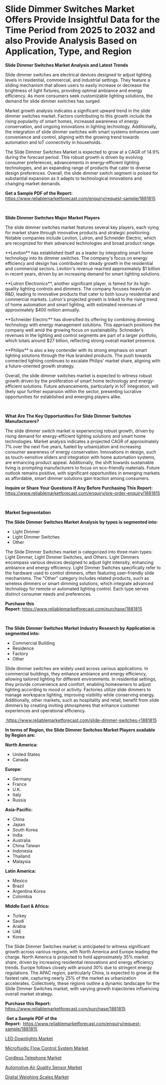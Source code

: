 <p><h1>Slide Dimmer Switches Market Offers Provide Insightful Data for the Time Period from 2025 to 2032 and also Provide Analysis Based on Application, Type, and Region</h1></p><p><strong>Slide Dimmer Switches Market Analysis and Latest Trends</strong></p>
<p><p>Slide dimmer switches are electrical devices designed to adjust lighting levels in residential, commercial, and industrial settings. They feature a sliding mechanism that allows users to easily increase or decrease the brightness of light fixtures, providing optimal ambiance and energy efficiency. As more consumers seek customizable lighting solutions, the demand for slide dimmer switches has surged.</p><p>Market growth analysis indicates a significant upward trend in the slide dimmer switches market. Factors contributing to this growth include the rising popularity of smart homes, increased awareness of energy conservation, and ongoing innovations in lighting technology. Additionally, the integration of slide dimmer switches with smart systems enhances user convenience and control, aligning with the growing trend towards automation and IoT connectivity in households.</p><p>The Slide Dimmer Switches Market is expected to grow at a CAGR of 14.9% during the forecast period. This robust growth is driven by evolving consumer preferences, advancements in energy-efficient lighting technologies, and an expanding range of products that cater to diverse design preferences. Overall, the slide dimmer switch segment is poised for substantial expansion as it adapts to technological innovations and changing market demands.</p></p>
<p><strong>Get a Sample PDF of the Report:&nbsp;</strong> <a href="https://www.reliablemarketforecast.com/enquiry/request-sample/1881815?utm_campaign=1141&utm_medium=2&utm_source=Github&utm_content=ia&utm_term=06042025&utm_id=slide-dimmer-switches">https://www.reliablemarketforecast.com/enquiry/request-sample/1881815</a></p>
<p>&nbsp;</p>
<p><strong>Slide Dimmer Switches Major Market Players</strong></p>
<p><p>The slide dimmer switches market features several key players, each vying for market share through innovative products and strategic positioning. Notable companies include Leviton, Lutron, and Schneider Electric, which are recognized for their advanced technologies and broad product range.</p><p>**Leviton** has established itself as a leader by integrating smart home technology into its dimmer switches. The company's focus on energy efficiency and design has contributed to steady growth in the residential and commercial sectors. Leviton's revenue reached approximately $1 billion in recent years, driven by an increasing demand for smart lighting solutions.</p><p>**Lutron Electronics**, another significant player, is famed for its high-quality lighting controls and dimmers. The company focuses heavily on R&D, leading to innovative products that cater to both luxury residential and commercial markets. Lutron's projected growth is linked to the rising trend of home automation and smart lighting, with estimated revenues of approximately $400 million annually.</p><p>**Schneider Electric** has diversified its offering by combining dimming technology with energy management solutions. This approach positions the company well amid the growing focus on sustainability. Schneider’s revenues in the lighting and control segments are part of a larger portfolio, which totals around $27 billion, reflecting strong overall market presence.</p><p>**Philips** is also a key contender with its strong emphasis on smart lighting solutions through the Hue branded products. The push towards connected lighting continues to escalate Philips' market share, aligning with a future-oriented growth strategy.</p><p>Overall, the slide dimmer switches market is expected to witness robust growth driven by the proliferation of smart home technology and energy-efficient solutions. Future advancements, particularly in IoT integration, will likely spur further expansion within the sector, presenting lucrative opportunities for established and emerging players alike.</p></p>
<p>&nbsp;</p>
<p><strong>What Are The Key Opportunities For Slide Dimmer Switches Manufacturers?</strong></p>
<p><p>The slide dimmer switch market is experiencing robust growth, driven by rising demand for energy-efficient lighting solutions and smart home technologies. Market analysis indicates a projected CAGR of approximately 7% over the next five years, fueled by urbanization and increasing consumer awareness of energy conservation. Innovations in design, such as touch-sensitive sliders and integration with home automation systems, are enhancing product appeal. Additionally, the shift towards sustainable living is prompting manufacturers to focus on eco-friendly materials. Future outlook remains positive, with significant opportunities in emerging markets as affordable, smart dimmer solutions gain traction among consumers.</p></p>
<p><strong>Inquire or Share Your Questions If Any Before Purchasing This Report:</strong> <a href="https://www.reliablemarketforecast.com/enquiry/pre-order-enquiry/1881815?utm_campaign=1141&utm_medium=2&utm_source=Github&utm_content=ia&utm_term=06042025&utm_id=slide-dimmer-switches">https://www.reliablemarketforecast.com/enquiry/pre-order-enquiry/1881815</a></p>
<p>&nbsp;</p>
<p><strong>Market Segmentation</strong></p>
<p><strong>The Slide Dimmer Switches Market Analysis by types is segmented into:</strong></p>
<p><ul><li>Light Dimmer</li><li>Light Dimmer Switches</li><li>Other</li></ul></p>
<p><p>The Slide Dimmer Switches market is categorized into three main types: Light Dimmer, Light Dimmer Switches, and Others. Light Dimmers encompass various devices designed to adjust light intensity, enhancing ambiance and energy efficiency. Light Dimmer Switches specifically refer to the hardware used to control dimmers, often featuring user-friendly slide mechanisms. The "Other" category includes related products, such as wireless dimmers or smart dimming solutions, which integrate advanced technology for remote or automated lighting control. Each type serves distinct consumer needs and preferences.</p></p>
<p><strong>Purchase this Report:&nbsp;</strong><a href="https://www.reliablemarketforecast.com/purchase/1881815?utm_campaign=1141&utm_medium=2&utm_source=Github&utm_content=ia&utm_term=06042025&utm_id=slide-dimmer-switches">https://www.reliablemarketforecast.com/purchase/1881815</a></p>
<p>&nbsp;</p>
<p><strong>The Slide Dimmer Switches Market Industry Research by Application is segmented into:</strong></p>
<p><ul><li>Commercial Building</li><li>Residence</li><li>Factory</li><li>Other</li></ul></p>
<p><p>Slide dimmer switches are widely used across various applications. In commercial buildings, they enhance ambiance and energy efficiency, allowing tailored lighting for different environments. In residential settings, they provide convenience and comfort, enabling homeowners to adjust lighting according to mood or activity. Factories utilize slide dimmers to manage workspace lighting, improving visibility while conserving energy. Additionally, other markets, such as hospitality and retail, benefit from slide dimmers by creating inviting atmospheres that enhance customer experiences and operational efficiency.</p></p>
<p><a href="https://www.reliablemarketforecast.com/slide-dimmer-switches-r1881815?utm_campaign=1141&utm_medium=2&utm_source=Github&utm_content=ia&utm_term=06042025&utm_id=slide-dimmer-switches">&nbsp;https://www.reliablemarketforecast.com/slide-dimmer-switches-r1881815</a></p>
<p><strong>In terms of Region, the Slide Dimmer Switches Market Players available by Region are:</strong></p>
<p>
    <p> <strong> North America: </strong>
        <ul>
            <li>United States</li>
            <li>Canada</li>
        </ul>
        </p> 
    <p> <strong> Europe: </strong>
        <ul>
            <li>Germany</li>
            <li>France</li>
            <li>U.K.</li>
            <li>Italy</li>
            <li>Russia</li>
        </ul>
        </p> 
    <p> <strong> Asia-Pacific: </strong>
        <ul>
            <li>China</li>
            <li>Japan</li>
            <li>South Korea</li>
            <li>India</li>
            <li>Australia</li>
            <li>China Taiwan</li>
            <li>Indonesia</li>
            <li>Thailand</li>
            <li>Malaysia</li>
        </ul>
        </p> 
    <p> <strong> Latin America: </strong>
        <ul>
            <li>Mexico</li>
            <li>Brazil</li>
            <li>Argentina Korea</li>
            <li>Colombia</li>
        </ul>
        </p> 
    <p> <strong> Middle East & Africa: </strong>
        <ul>
            <li>Turkey</li>
            <li>Saudi</li>
            <li>Arabia</li>
            <li>UAE</li>
            <li>Korea</li>
        </ul>
    </p>
    </p>
<p><p>The Slide Dimmer Switches market is anticipated to witness significant growth across various regions, with North America and Europe leading the charge. North America is projected to hold approximately 35% market share, driven by increasing residential renovations and energy efficiency trends. Europe follows closely with around 30% due to stringent energy regulations. The APAC region, particularly China, is expected to grow at the fastest rate, capturing nearly 25% of the market as urbanization accelerates. Collectively, these regions outline a dynamic landscape for the Slide Dimmer Switches market, with varying growth trajectories influencing overall market strategy.</p></p>
<p><strong>Purchase this Report: </strong><a href="https://www.reliablemarketforecast.com/purchase/1881815?utm_campaign=1141&utm_medium=2&utm_source=Github&utm_content=ia&utm_term=06042025&utm_id=slide-dimmer-switches">https://www.reliablemarketforecast.com/purchase/1881815</a></p>
<p>&nbsp;<strong>Get a Sample PDF of the Report:&nbsp;&nbsp;</strong><a href="https://www.reliablemarketforecast.com/enquiry/request-sample/1881815?utm_campaign=1141&utm_medium=2&utm_source=Github&utm_content=ia&utm_term=06042025&utm_id=slide-dimmer-switches">https://www.reliablemarketforecast.com/enquiry/request-sample/1881815</a></p>
<p><strong></strong></p>
<p><p><a href="https://github.com/lotoahshaiek/Market-Research-Report-List-1/blob/main/led-downlights-market.md?utm_campaign=1141&utm_medium=2&utm_source=Github&utm_content=ia&utm_term=06042025&utm_id=slide-dimmer-switches">LED Downlights Market</a></p><p><a href="https://github.com/thapabylers2/Market-Research-Report-List-1/blob/main/microfluidic-flow-control-system-market.md?utm_campaign=1141&utm_medium=2&utm_source=Github&utm_content=ia&utm_term=06042025&utm_id=slide-dimmer-switches">Microfluidic Flow Control System Market</a></p><p><a href="https://github.com/muskoaizahfi/Market-Research-Report-List-1/blob/main/cordless-telephone-market.md?utm_campaign=1141&utm_medium=2&utm_source=Github&utm_content=ia&utm_term=06042025&utm_id=slide-dimmer-switches">Cordless Telephone Market</a></p><p><a href="https://github.com/ryantindyaiz/Market-Research-Report-List-1/blob/main/automotive-air-quality-sensor-market.md?utm_campaign=1141&utm_medium=2&utm_source=Github&utm_content=ia&utm_term=06042025&utm_id=slide-dimmer-switches">Automotive Air Quality Sensor Market</a></p><p><a href="https://github.com/motosyuliq/Market-Research-Report-List-1/blob/main/digital-weighing-scales-market.md?utm_campaign=1141&utm_medium=2&utm_source=Github&utm_content=ia&utm_term=06042025&utm_id=slide-dimmer-switches">Digital Weighing Scales Market</a></p></p>